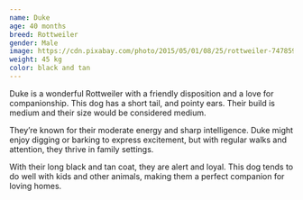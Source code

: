 ```yaml
---
name: Duke
age: 40 months
breed: Rottweiler
gender: Male
image: https://cdn.pixabay.com/photo/2015/05/01/08/25/rottweiler-747859_1280.jpg
weight: 45 kg
color: black and tan
---
```


Duke is a wonderful Rottweiler with a friendly disposition and a love for companionship. 
This dog has a short tail, 
and pointy ears. 
Their build is medium and 
their size would be considered medium.

They’re known for their moderate energy 
and sharp intelligence. Duke might enjoy digging or barking to express excitement, 
but with regular walks and attention, they thrive in family settings.

With their long black and tan coat, 
they are alert and loyal. 
This dog tends to do well with kids 
and other animals, making them a perfect companion for loving homes.